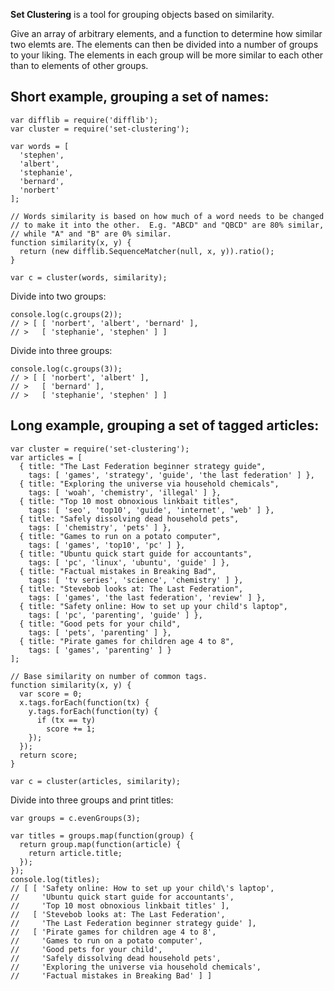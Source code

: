 __Set Clustering__ is a tool for grouping objects based on similarity.

Give an array of arbitrary elements, and a function to determine how
similar two elemts are.  The elements can then be divided into a
number of groups to your liking.  The elements in each group will be
more similar to each other than to elements of other groups.

## Short example, grouping a set of names:
```
var difflib = require('difflib');
var cluster = require('set-clustering');

var words = [
  'stephen',
  'albert',
  'stephanie',
  'bernard',
  'norbert'
];

// Words similarity is based on how much of a word needs to be changed
// to make it into the other.  E.g. "ABCD" and "QBCD" are 80% similar,
// while "A" and "B" are 0% similar.
function similarity(x, y) {
  return (new difflib.SequenceMatcher(null, x, y)).ratio();
}

var c = cluster(words, similarity);
```

Divide into two groups:
```
console.log(c.groups(2));
// > [ [ 'norbert', 'albert', 'bernard' ],
// >   [ 'stephanie', 'stephen' ] ]
```

Divide into three groups:
```
console.log(c.groups(3));
// > [ [ 'norbert', 'albert' ],
// >   [ 'bernard' ],
// >   [ 'stephanie', 'stephen' ] ]
```

## Long example, grouping a set of tagged articles:
```
var cluster = require('set-clustering');
var articles = [
  { title: "The Last Federation beginner strategy guide",
    tags: [ 'games', 'strategy', 'guide', 'the last federation' ] },
  { title: "Exploring the universe via household chemicals",
    tags: [ 'woah', 'chemistry', 'illegal' ] },
  { title: "Top 10 most obnoxious linkbait titles",
    tags: [ 'seo', 'top10', 'guide', 'internet', 'web' ] },
  { title: "Safely dissolving dead household pets",
    tags: [ 'chemistry', 'pets' ] },
  { title: "Games to run on a potato computer",
    tags: [ 'games', 'top10', 'pc' ] },
  { title: "Ubuntu quick start guide for accountants",
    tags: [ 'pc', 'linux', 'ubuntu', 'guide' ] },
  { title: "Factual mistakes in Breaking Bad",
    tags: [ 'tv series', 'science', 'chemistry' ] },
  { title: "Stevebob looks at: The Last Federation",
    tags: [ 'games', 'the last federation', 'review' ] },
  { title: "Safety online: How to set up your child's laptop",
    tags: [ 'pc', 'parenting', 'guide' ] },
  { title: "Good pets for your child",
    tags: [ 'pets', 'parenting' ] },
  { title: "Pirate games for children age 4 to 8",
    tags: [ 'games', 'parenting' ] }
];

// Base similarity on number of common tags.
function similarity(x, y) {
  var score = 0;
  x.tags.forEach(function(tx) {
    y.tags.forEach(function(ty) {
      if (tx == ty)
        score += 1;
    });
  });
  return score;
}

var c = cluster(articles, similarity);
```

Divide into three groups and print titles:
```
var groups = c.evenGroups(3);

var titles = groups.map(function(group) {
  return group.map(function(article) {
    return article.title;
  });
});
console.log(titles);
// [ [ 'Safety online: How to set up your child\'s laptop',
//     'Ubuntu quick start guide for accountants',
//     'Top 10 most obnoxious linkbait titles' ],
//   [ 'Stevebob looks at: The Last Federation',
//     'The Last Federation beginner strategy guide' ],
//   [ 'Pirate games for children age 4 to 8',
//     'Games to run on a potato computer',
//     'Good pets for your child',
//     'Safely dissolving dead household pets',
//     'Exploring the universe via household chemicals',
//     'Factual mistakes in Breaking Bad' ] ]
```
